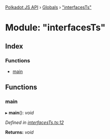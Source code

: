 [Polkadot JS API](../README.md) › [Globals](../globals.md) › ["interfacesTs"](_interfacests_.md)

# Module: "interfacesTs"

## Index

### Functions

* [main](_interfacests_.md#main)

## Functions

###  main

▸ **main**(): *void*

*Defined in [interfacesTs.ts:12](https://github.com/polkadot-js/api/blob/bf472fdcf4/packages/typegen/src/interfacesTs.ts#L12)*

**Returns:** *void*
